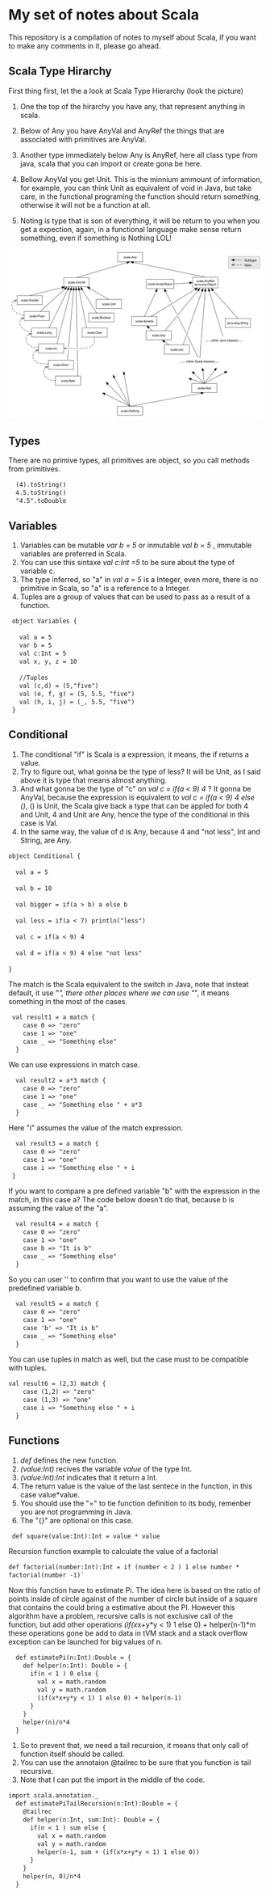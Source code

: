 # My set of notes about Scala

This repository is a compilation of notes to myself about Scala, if you want to make any comments  in it, please go ahead.

## Scala Type Hirarchy

First thing first, let the a look at Scala Type Hierarchy (look the picture)

1. One the top of the hirarchy you have any, that represent anything in scala.

2. Below of Any you have AnyVal and AnyRef the things that are associated with primitives are AnyVal.

3. Another type immediately below Any is AnyRef, here all class type from java, scala that you can import or create gona be here.

4. Bellow AnyVal you get Unit. This is the minnium ammount of information, for example, you can think Unit as equivalent of void in Java, but take care, in the functional programing the function should return something, otherwise it will not be a function at all.

5. Noting is type that is son of everything, it will be return to you when you get a expection, again, in a functional language make sense return something, even if something is Nothing LOL!

![Alt text](https://raw.githubusercontent.com/LuizClaudioSantos/scala-notes/master/img/scala_type_hierarchy.png)

## Types

There are no primive types, all primitives are object, so you call methods from primitives.

```
  (4).toString()
  4.5.toString()
  "4.5".toDouble
```   

## Variables
 
1. Variables can be mutable *var b = 5* or inmutable *val b = 5* , immutable variables are preferred in Scala.
2. You can use this sintaxe *val c:Int =5* to be sure about the type of variable c.
3. The type inferred, so "a" in *val a = 5* is a Integer, even more, there is no primitive in Scala, so "a" is a reference to a Integer.
4. Tuples are a group of values that can be used to pass as a result of a function.  
 
```
 object Variables {
 
   val a = 5
   var b = 5
   val c:Int = 5
   val x, y, z = 10
   
   //Tuples
   val (c,d) = (5,"five")
   val (e, f, g) = (5, 5.5, "five")
   val (h, i, j) = (_, 5.5, "five")
 }
```   

## Conditional

1. The conditional "if" is Scala is a expression, it means, the if returns a value.
2. Try to figure out, what gonna be the type of less? It will be Unit, as I said above it is  type that means almost anything.
3. And what gonna be the type of "c" on *val c = if(a < 9) 4* ? It gonna be AnyVal, because the expression is equivalent to *val c = if(a < 9) 4 else ()*, () is Unit, the Scala give back a type that can be appled for both 4 and Unit, 4 and Unit are Any, hence the type of the conditional in this case is Val.
4. In the same way, the value of d is Any, because 4 and "not less", Int and String, are Any.  

```
object Conditional {

  val a = 5

  val b = 10

  val bigger = if(a > b) a else b
  
  val less = if(a < 7) println("less")
  
  val c = if(a < 9) 4
  
  val d = if(a < 9) 4 else "not less"

}
```
The match is the Scala equivalent to the switch in Java, note that insteat default, it use "_", there other places where we can use "_", it means something in the most of the cases.
```
 val result1 = a match {
    case 0 => "zero"
    case 1 => "one"
    case _ => "Something else"
  }
```

We can use expressions in match case.
```
  val result2 = a*3 match {
    case 0 => "zero"
    case 1 => "one"
    case _ => "Something else " + a*3
  }
```
Here "i" assumes the value of the match expression.
```
  val result3 = a match {
    case 0 => "zero"
    case 1 => "one"
    case i => "Something else " + i
 }
```
If you want to compare a pre defined variable "b" with the expression in the match, in this case a? The code below doesn't do that, because b is assuming the value of the "a".
```
  val result4 = a match {
    case 0 => "zero"
    case 1 => "one"
    case b => "It is b"
    case _ => "Something else"
  }
```
So you can user '' to confirm that you want to use the value of the predefined variable b.
```
  val result5 = a match {
    case 0 => "zero"
    case 1 => "one"
    case 'b' => "It is b"
    case _ => "Something else"
  }
```
You can use tuples in match as well, but the case must to be compatible with tuples.
```
val result6 = (2,3) match {
    case (1,2) => "zero"
    case (1,3) => "one"
    case i => "Something else " + i
  }
```

## Functions
1. *def* defines the new function.
2. *(value:Int)* recives the variable *value* of the type Int.
3. *(value:Int):Int* indicates that it return a Int.
4. The return value is the value of the last sentece in the function, in this case value*value.
5. You should use the "=" to tie function definition to its body, remenber you are not programming in Java.
6. The "{}" are optional on this case.
```
 def square(value:Int):Int = value * value
```

Recursion function example to calculate the value of a factorial

```
def factorial(number:Int):Int = if (number < 2 ) 1 else number * factorial(number -1)`
```

Now this function have to estimate Pi. The idea here is based on the ratio of points inside of circle against of the number of circle but inside of a square that contains the could bring a estimative about the PI. However this algorithm have a problem, recursive calls is not exclusive call of the function, but add other operations *(if(x*x+y*y < 1) 1 else 0) + helper(n-1)*m these operations gone be add to data in tVM stack and a stack overflow exception can be launched for big values of n.

```
  def estimatePi(n:Int):Double = {
    def helper(n:Int): Double = {
      if(n < 1 ) 0 else {
        val x = math.random
        val y = math.random
        (if(x*x+y*y < 1) 1 else 0) + helper(n-1)
      }
    }
    helper(n)/n*4
  }
``` 

1. So to prevent that, we need a tail recursion, it means that only call of function itself should be called.
2. You can use the annotaion @tailrec to be sure that you function is tail recursive.
3. Note that I can put the import in the middle of the code.

```
import scala.annotation._
  def estimatePiTailRecursion(n:Int):Double = {
    @tailrec
    def helper(n:Int, sum:Int): Double = {
      if(n < 1 ) sum else {
        val x = math.random
        val y = math.random
        helper(n-1, sum + (if(x*x+y*y < 1) 1 else 0))
      }
    }
    helper(n, 0)/n*4
  }
``` 

